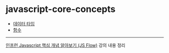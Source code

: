 # javascript-core-concepts


- [데이터 타입](https://github.com/iiaii/javascript-core-concepts/blob/master/data-type.md)
- [함수](https://github.com/iiaii/javascript-core-concepts/blob/master/funcion.md)




---
[인프런 Javascript 핵심 개념 알아보기 (JS Flow)](https://www.inflearn.com/course/%ED%95%B5%EC%8B%AC%EA%B0%9C%EB%85%90-javascript-flow) 강의 내용 정리


